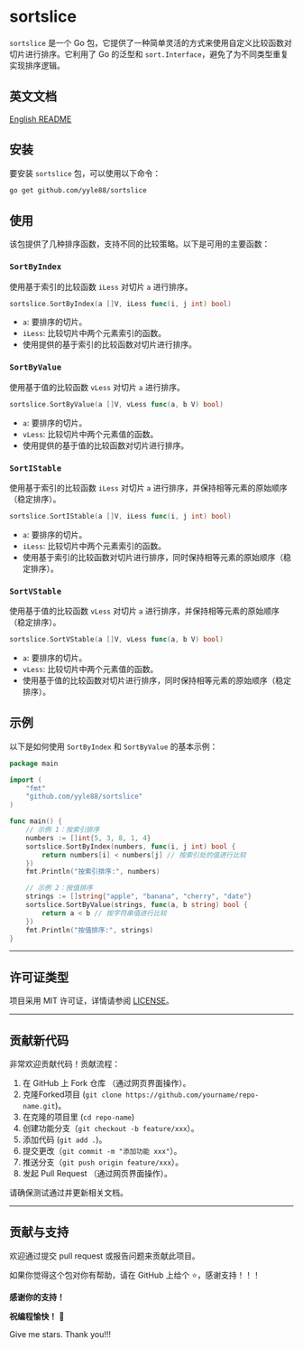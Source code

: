 # sortslice

`sortslice` 是一个 Go 包，它提供了一种简单灵活的方式来使用自定义比较函数对切片进行排序。它利用了 Go 的泛型和 `sort.Interface`，避免了为不同类型重复实现排序逻辑。

## 英文文档

[English README](README.md)

## 安装

要安装 `sortslice` 包，可以使用以下命令：

```bash
go get github.com/yyle88/sortslice
```

## 使用

该包提供了几种排序函数，支持不同的比较策略。以下是可用的主要函数：

### `SortByIndex`

使用基于索引的比较函数 `iLess` 对切片 `a` 进行排序。

```go
sortslice.SortByIndex(a []V, iLess func(i, j int) bool)
```

- `a`: 要排序的切片。
- `iLess`: 比较切片中两个元素索引的函数。
- 使用提供的基于索引的比较函数对切片进行排序。

### `SortByValue`

使用基于值的比较函数 `vLess` 对切片 `a` 进行排序。

```go
sortslice.SortByValue(a []V, vLess func(a, b V) bool)
```

- `a`: 要排序的切片。
- `vLess`: 比较切片中两个元素值的函数。
- 使用提供的基于值的比较函数对切片进行排序。

### `SortIStable`

使用基于索引的比较函数 `iLess` 对切片 `a` 进行排序，并保持相等元素的原始顺序（稳定排序）。

```go
sortslice.SortIStable(a []V, iLess func(i, j int) bool)
```

- `a`: 要排序的切片。
- `iLess`: 比较切片中两个元素索引的函数。
- 使用基于索引的比较函数对切片进行排序，同时保持相等元素的原始顺序（稳定排序）。

### `SortVStable`

使用基于值的比较函数 `vLess` 对切片 `a` 进行排序，并保持相等元素的原始顺序（稳定排序）。

```go
sortslice.SortVStable(a []V, vLess func(a, b V) bool)
```

- `a`: 要排序的切片。
- `vLess`: 比较切片中两个元素值的函数。
- 使用基于值的比较函数对切片进行排序，同时保持相等元素的原始顺序（稳定排序）。

## 示例

以下是如何使用 `SortByIndex` 和 `SortByValue` 的基本示例：

```go
package main

import (
	"fmt"
	"github.com/yyle88/sortslice"
)

func main() {
	// 示例 1：按索引排序
	numbers := []int{5, 3, 8, 1, 4}
	sortslice.SortByIndex(numbers, func(i, j int) bool {
		return numbers[i] < numbers[j] // 按索引处的值进行比较
	})
	fmt.Println("按索引排序:", numbers)

	// 示例 2：按值排序
	strings := []string{"apple", "banana", "cherry", "date"}
	sortslice.SortByValue(strings, func(a, b string) bool {
		return a < b // 按字符串值进行比较
	})
	fmt.Println("按值排序:", strings)
}
```

---

## 许可证类型

项目采用 MIT 许可证，详情请参阅 [LICENSE](LICENSE)。

---

## 贡献新代码

非常欢迎贡献代码！贡献流程：

1. 在 GitHub 上 Fork 仓库 （通过网页界面操作）。
2. 克隆Forked项目 (`git clone https://github.com/yourname/repo-name.git`)。
3. 在克隆的项目里 (`cd repo-name`)
4. 创建功能分支（`git checkout -b feature/xxx`）。
5. 添加代码 (`git add .`)。
6. 提交更改（`git commit -m "添加功能 xxx"`）。
7. 推送分支（`git push origin feature/xxx`）。
8. 发起 Pull Request （通过网页界面操作）。

请确保测试通过并更新相关文档。

---

## 贡献与支持

欢迎通过提交 pull request 或报告问题来贡献此项目。

如果你觉得这个包对你有帮助，请在 GitHub 上给个 ⭐，感谢支持！！！

**感谢你的支持！**

**祝编程愉快！** 🎉

Give me stars. Thank you!!!
